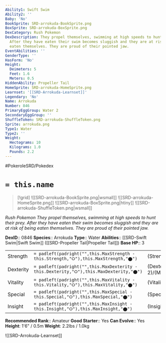 ```yaml
---
Ability1: Swift Swim
Ability2: ''
Baby: 'No'
BookSprite: SRD-arrokuda-BookSprite.png
BoxSprite: SRD-arrokuda-BoxSprite.png
DexCategory: Rush Pokemon
DexDescription: They propel themselves, swimming at high speeds to hunt their prey.
  After they have eaten their swim becomes sluggish and they are at risk of being
  eaten themselves. They are proud of their pointed jaw.
EventAbilities: ''
GenderType: ''
HasForm: 'No'
Height:
  Deimeters: 5
  Feet: 1.6
  Meters: 0.5
HiddenAbility: Propeller Tail
HomeSprite: SRD-arrokuda-HomeSprite.png
Learnset: '[[SRD-Arrokuda-Learnset]]'
Legendary: 'No'
Name: Arrokuda
Number: 846
PrimaryEggGroup: Water 2
SecondaryEggGroup: ''
ShuffleToken: SRD-arrokuda-ShuffleToken.png
Sprite: arrokuda.png
Type1: Water
Type2: ''
Weight:
  Hectograms: 10
  Kilograms: 1.0
  Pounds: 2.2
---
```


#PokeroleSRD/Pokedex

# `= this.name`

> [!grid]
> ![[SRD-arrokuda-BookSprite.png|wsmall]]
> ![[SRD-arrokuda-HomeSprite.png]]
> ![[SRD-arrokuda-BoxSprite.png|htiny]]
> ![[SRD-arrokuda-ShuffleToken.png|wsmall]]


*Rush Pokemon*
*They propel themselves, swimming at high speeds to hunt their prey. After they have eaten their swim becomes sluggish and they are at risk of being eaten themselves. They are proud of their pointed jaw.*

**DexID**:: 0846
**Species**:: Arrokuda
**Type**:: Water
**Abilities**:: [[SRD-Swift Swim|Swift Swim]] ([[SRD-Propeller Tail|Propeller Tail]])
**Base HP**:: 3

|           |                                                                                        |                                          |
| --------- | -------------------------------------------------------------------------------------- | ---------------------------------------- |
| Strength  | `= padleft(padright("",this.MaxStrength - this.Strength,"⭘"),this.MaxStrength,"⬤")`    | (Strength::2)/(MaxStrength::4)   |
| Dexterity | `= padleft(padright("",this.MaxDexterity - this.Dexterity,"⭘"),this.MaxDexterity,"⬤")` | (Dexterity:: 2)/(MaxDexterity::4) |
| Vitality  | `= padleft(padright("",this.MaxVitality - this.Vitality,"⭘"),this.MaxVitality,"⬤")`    | (Vitality::1)/(MaxVitality::3)   |
| Special   | `= padleft(padright("",this.MaxSpecial - this.Special,"⭘"),this.MaxSpecial,"⬤")`       | (Special::1)/(MaxSpecial::3)     |
| Insight   | `= padleft(padright("",this.MaxInsight - this.Insight,"⭘"),this.MaxInsight,"⬤")`       | (Insight::1)/(MaxInsight::3)     |


**Recommended Rank**:: Amateur
**Good Starter**:: Yes
**Can Evolve**:: Yes
**Height**: 1'6" / 0.5m
**Weight**: 2.2lbs / 1.0kg

![[SRD-Arrokuda-Learnset]]